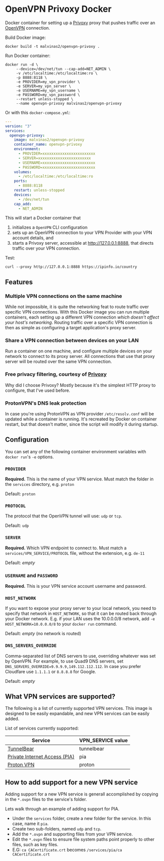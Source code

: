# OpenVPN Privoxy Docker

Docker container for setting up a [Privoxy](https://www.privoxy.org/) proxy that pushes traffic over an
[OpenVPN](https://openvpn.net/) connection.

Build Docker image:
```
docker build -t malvinas2/openvpn-privoxy .
```

Run Docker container:

```
docker run -d \
     --device=/dev/net/tun --cap-add=NET_ADMIN \
     -v /etc/localtime:/etc/localtime:ro \
     -p 8888:8118 \
	 -e PROVIDER=my_vpn_provider \
     -e SERVER=my_vpn_server \
     -e USERNAME=my_vpn_username \
     -e PASSWORD=my_vpn_password \
	 --restart unless-stopped \
     --name openvpn-privoxy malvinas2/openvpn-privoxy
```

Or with this `docker-compose.yml`:

```yaml
---
version: "3"
services:
  openvpn-privoxy:
    image: malvinas2/openvpn-privoxy
    container_name: openvpn-privoxy
    environment:
	  - PROVIDER=xxxxxxxxxxxxxxxxxxxxxxxx
      - SERVER=xxxxxxxxxxxxxxxxxxxxxxxx
      - USERNAME=xxxxxxxxxxxxxxxxxxxxxxxx
      - PASSWORD=xxxxxxxxxxxxxxxxxxxxxxxx
    volumes:
      - /etc/localtime:/etc/localtime:ro
    ports:
      - 8888:8118
    restart: unless-stopped
    devices:
      - /dev/net/tun
    cap_add:
      - NET_ADMIN
```

This will start a Docker container that

1. initializes a `OpenVPN` CLI configuration
2. sets up an OpenVPN connection to your VPN Provider with your VPN account details, and
3. starts a Privoxy server, accessible at http://127.0.0.1:8888, that directs traffic over your VPN connection.

Test:

```
curl --proxy http://127.0.0.1:8888 https://ipinfo.io/country
```


## Features

### Multiple VPN connections on the same machine

While not impossible, it is quite the networking feat to route traffic over specific VPN connections. 
With this Docker image you can run multiple containers, each setting up a different VPN connection _which doesn't affect 
your host's networking_. Routing traffic over a specific VPN connection is then
as simple as configuring a target application's proxy server.

### Share a VPN connection between devices on your LAN

Run a container on one machine, and configure multiple devices on your network
to connect to its proxy server. All connections that use that proxy server will
be routed over the same VPN connection.

### Free privacy filtering, courtesy of [Privoxy](https://www.privoxy.org/)

Why did I choose Privoxy? Mostly because it's the simplest HTTP proxy to
configure, that I've used before.

### ProtonVPN's DNS leak protection

In case you're using ProtonVPN as VPN provider `/etc/resolv.conf` 
will be updated while a container is running. It's recreated
by Docker on container restart, but that doesn't matter, since 
the script will modify it during startup.

## Configuration

You can set any of the following container environment variables with
`docker run`'s `-e` options.

### `PROVIDER`

**Required.** This is the name of your VPN service. Must match the folder in the `services` directory, e.g. `proton` 

Default: `proton`

### `PROTOCOL`

The protocol that the OpenVPN tunnel will use: `udp` or `tcp`. 

Default: `udp`

### `SERVER`

**Required.** Which VPN endpoint to connect to. Must match a `services/VPN_SERVICE/PROTOCOL` file, without the extension, e.g. `de-11` 

Default: _empty_

### `USERNAME` and `PASSWORD`

**Required.** This is your VPN service account username and password. 

### `HOST_NETWORK`

If you want to expose your proxy server to your local network, you need to
specify that network in `HOST_NETWORK`, so that it can be routed back through
your Docker network. E.g. if your LAN uses the 10.0.0.0/8 network, add
`-e HOST_NETWORK=10.0.0.0/8` to your `docker run` command.

Default: _empty_ (no network is routed)

### `DNS_SERVERS_OVERRIDE`

Comma-separated list of DNS servers to use, overriding whatever was set by
OpenVPN. For example, to use Quad9 DNS servers, set
`DNS_SERVERS_OVERRIDE=9.9.9.9,149.112.112.112`. 
In case you prefer Cloudfare use `1.1.1.1` or `8.8.8.8` for Google. 

Default: _empty_ 

## What VPN services are supported?

The following is a list of currently supported VPN services. This image is designed to be easily expandable, and new VPN services can be easily added. 

List of services currently supported:

| Service | VPN_SERVICE value |
| --- | --- |
| [TunnelBear](https://www.tunnelbear.com) | tunnelbear |
| [Private Internet Access (PIA)](https://www.privateinternetaccess.com) | pia |
| [Proton VPN](https://protonvpn.com) | proton |

## How to add support for a new VPN service

Adding support for a new VPN service is generall accomplished by copying in the `*.ovpn` files to the service's folder.

Lets walk through an example of adding support for PIA.

* Under the `services` folder, create a new folder for the service. In this case, name it `pia`.
* Create two sub-folders, named `udp` and `tcp`. 
* Add the `*.ovpn` and supporting files from your VPN service.
* Edit the `*.ovpn` files to ensure file system paths point properly to other files, such as key files.
* E.G: `ca CACertificate.crt` becomes `/services/pia/ca CACertificate.crt`
